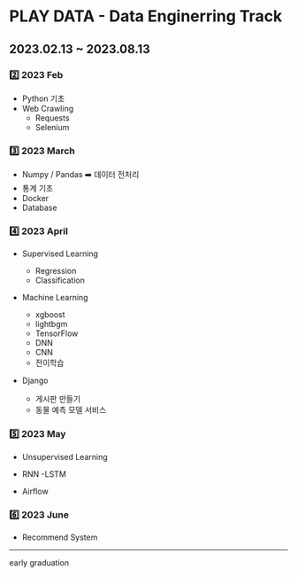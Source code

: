 # PLAY DATA - Data Enginerring Track

## 2023.02.13 ~ 2023.08.13

### 2️⃣ 2023 Feb

- Python 기초
- Web Crawling
    - Requests
    - Selenium

### 3️⃣ 2023 March

- Numpy / Pandas ➡️ 데이터 전처리
- 통계 기초
- Docker
- Database

### 4️⃣ 2023 April

- Supervised Learning
    - Regression
    - Classification

- Machine Learning
    - xgboost
    - lightbgm
    - TensorFlow
    - DNN
    - CNN
    - 전이학습

- Django
    - 게시판 만들기
    - 동물 예측 모델 서비스
 
 ### 5️⃣ 2023 May
 
 - Unsupervised Learning
 
 - RNN
    -LSTM

 - Airflow

### 6️⃣ 2023 June

- Recommend System

--------------------------------------------
early graduation
